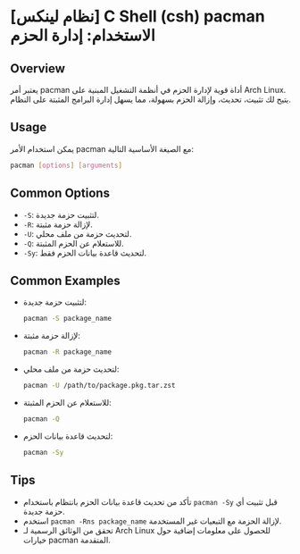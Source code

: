 # [نظام لينكس] C Shell (csh) pacman الاستخدام: إدارة الحزم

## Overview
يعتبر أمر pacman أداة قوية لإدارة الحزم في أنظمة التشغيل المبنية على Arch Linux. يتيح لك تثبيت، تحديث، وإزالة الحزم بسهولة، مما يسهل إدارة البرامج المثبتة على النظام.

## Usage
يمكن استخدام الأمر pacman مع الصيغة الأساسية التالية:

```bash
pacman [options] [arguments]
```

## Common Options
- `-S`: لتثبيت حزمة جديدة.
- `-R`: لإزالة حزمة مثبتة.
- `-U`: لتحديث حزمة من ملف محلي.
- `-Q`: للاستعلام عن الحزم المثبتة.
- `-Sy`: لتحديث قاعدة بيانات الحزم فقط.

## Common Examples
- لتثبيت حزمة جديدة:
  ```bash
  pacman -S package_name
  ```

- لإزالة حزمة مثبتة:
  ```bash
  pacman -R package_name
  ```

- لتحديث حزمة من ملف محلي:
  ```bash
  pacman -U /path/to/package.pkg.tar.zst
  ```

- للاستعلام عن الحزم المثبتة:
  ```bash
  pacman -Q
  ```

- لتحديث قاعدة بيانات الحزم:
  ```bash
  pacman -Sy
  ```

## Tips
- تأكد من تحديث قاعدة بيانات الحزم بانتظام باستخدام `pacman -Sy` قبل تثبيت أي حزمة جديدة.
- استخدم `pacman -Rns package_name` لإزالة الحزمة مع التبعيات غير المستخدمة.
- تحقق من الوثائق الرسمية لـ Arch Linux للحصول على معلومات إضافية حول خيارات pacman المتقدمة.